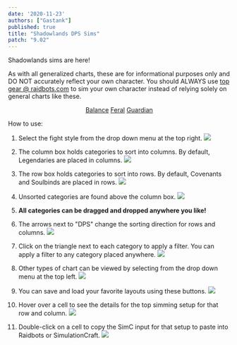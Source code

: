```yaml
---
date: '2020-11-23'
authors: ["Gastank"]
published: true
title: "Shadowlands DPS Sims"
patch: "9.02"
---
```


Shadowlands sims are here!

As with all generalized charts, these are for informational purposes only and DO NOT accurately reflect your own character. You should ALWAYS use [top gear @ raidbots.com](https://www.raidbots.com/simbot/topgear) to sim your own character instead of relying solely on general charts like these.

<center>
<div class="spec-selector" style="width: 33%;">
<a class="spec balance" href="https://balance-simc.github.io/Balance-SimC/">Balance</a>
<a class="spec feral" href="/sims/cat">Feral</a>
<a class="spec guardian" href="/sims/bear">Guardian</a>
</div>
</center>

How to use:

1. Select the fight style from the drop down menu at the top right. ![](/sims/help1.png)

1. The column box holds categories to sort into columns. By default, Legendaries are placed in columns. ![](/sims/help2.png)

1. The row box holds categories to sort into rows. By default, Covenants and Soulbinds are placed in rows. ![](/sims/help3.png)

1. Unsorted categories are found above the column box. ![](/sims/help4.png)

1. **All categories can be dragged and dropped anywhere you like!**

1. The arrows next to "DPS" change the sorting direction for rows and columns. ![](/sims/help8.png)

1. Click on the triangle next to each category to apply a filter. You can apply a filter to any category placed anywhere. ![](/sims/help5.png)

1. Other types of chart can be viewed by selecting from the drop down menu at the top left. ![](/sims/help6.png)

1. You can save and load your favorite layouts using these buttons. ![](/sims/help7.png)

1. Hover over a cell to see the details for the top simming setup for that row and column. ![](/sims/help9.png)

1. Double-click on a cell to copy the SimC input for that setup to paste into Raidbots or SimulationCraft. ![](/sims/help10.png)
